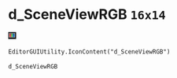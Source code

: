 # d_SceneViewRGB `16x14`
<img src="/img/d_SceneViewRGB.png" width=16 height=14>

``` CSharp
EditorGUIUtility.IconContent("d_SceneViewRGB")
```
```
d_SceneViewRGB
```
